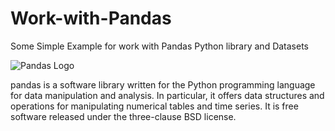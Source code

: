 # Work-with-Pandas
Some Simple Example for work with Pandas Python library and Datasets

![Pandas Logo](https://upload.wikimedia.org/wikipedia/commons/thumb/e/ed/Pandas_logo.svg/1200px-Pandas_logo.svg.png)

pandas is a software library written for the Python programming language for data manipulation and analysis. In particular, it offers data structures and operations for manipulating numerical tables and time series. It is free software released under the three-clause BSD license.
